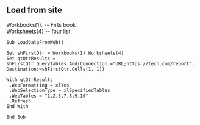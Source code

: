 ## Load from site


 Workbooks(1). -- Firts book   
 Worksheets(4) -- four list   

```vba
Sub LoadDataFromWeb()

Set shFirstQtr = Workbooks(1).Worksheets(4)
Set qtQtrResults = shFirstQtr.QueryTables.Add(Connection:="URL;https://tech.com/report", Destination:=shFirstQtr.Cells(1, 1))

With qtQtrResults
 .WebFormatting = xlYes
 .WebSelectionType = xlSpecifiedTables
 .WebTables = "1,2,5,7,8,9,10"
 .Refresh
End With

End Sub
```

